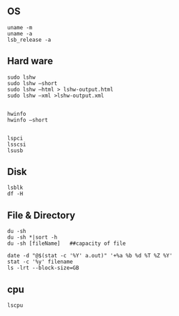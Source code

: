 ## OS 
```
uname -m
uname -a
lsb_release -a
```

## Hard ware
```
sudo lshw 
sudo lshw –short
sudo lshw –html > lshw-output.html
sudo lshw –xml >lshw-output.xml


hwinfo
hwinfo –short


lspci
lsscsi
lsusb
```

## Disk
```
lsblk
df -H
```

## File & Directory
```
du -sh
du -sh *|sort -h
du -sh [fileName]   ##capacity of file

date -d "@$(stat -c '%Y' a.out)" '+%a %b %d %T %Z %Y'
stat -c '%y' filename
ls -lrt --block-size=GB 

```

## cpu
```
lscpu
```
